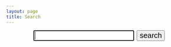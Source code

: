 ```yaml
---
layout: page
title: Search
---
```

<form action="get" id="site_search">
<center>
  <input style="font-size:20px;" type="text" id="search_box" autofocus>&nbsp;
  <input style="font-size:20px;" type="submit" value="search">
</center>
</form>
<br/>&nbsp;
<br/>&nbsp;

<ul id="search_results"></ul>

<script src="{{ site.baseurl }}/js/lunr.js"></script>
<script src="https://code.jquery.com/jquery-3.3.1.min.js" integrity="sha256-FgpCb/KJQlLNfOu91ta32o/NMZxltwRo8QtmkMRdAu8=" crossorigin="anonymous"></script>
<script src="{{ site.baseurl }}/js/search.js"></script>